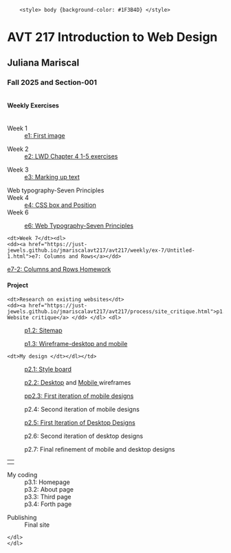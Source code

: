 

<html>
	<head> 
		
		<style> body {background-color: #1F3B4D} </style>
		 
<meta charset="UTF-8">
<link rel="stylesheet" href="homepage-style.css">

</head>

<body>
<div><div class="title-container"><span class="title-bottom">
	<h1>AVT 217 Introduction to Web Design</h1></span> </div>
<param value="1000px"><div class="title-container">
	<table>
		<tr>
	<th></th><h2>Juliana Mariscal </h2>
	<h3>Fall 2025 and Section-001 </h3></div></th></tr>

<div class="weekly"><div class="row">
  <div class="column">

	 
<tb><h4>Weekly Exercises</h4></tb>

<tb><dl><br><div class="bodies"><span class= "text-wrapper-bottom">
	<dt>Week 1</dt> 
    <dd><a href="https://just-jewels.github.io/jmariscalavt217/avt217/weekly/Week%201/ghost_remix_desktop.png">e1: First image</a></dd></span>
 </dl>
	

<dl>
	<dt>Week 2</dt>
	<dd><a href="https://just-jewels.github.io/jmariscalavt217/avt217/weekly/week2/index.html">e2: LWD Chapter 4 1-5 exercises</a></dd>
</dl>
    

<dl>
	<dt>Week 3</dt>
	<dd><a href="https://just-jewels.github.io/jmariscalavt217/avt217/weekly/week3/index-3.html">e3: Marking up text</a></dd>
</dl>

<dt>Web typography-Seven Principles</dt>
	<dt>Week 4</dt>
	<dd><a href="https://just-jewels.github.io/jmariscalavt217/avt217/weekly/Week%206/index.html">e4: CSS box and Position</a></dd>
</dl>

<dt>Week 6</dt><dl>
	<dd> <a href="https://just-jewels.github.io/jmariscalavt217/avt217/weekly/week4/exercise4-midterm.html"> e6: Web Typography-Seven Principles </a> </dd></dl>

	<dt>Week 7</dt><dl>
	<dd><a href="https://just-jewels.github.io/jmariscalavt217/avt217/weekly/ex-7/Untitled-1.html">e7: Columns and Rows</a></dd>
<dd></dd><a href="https://just-jewels.github.io/jmariscalavt217/avt217/weekly/e7-2/e7-2-homework.html"> e7-2: Columns and Rows Homework </a></dl>


</div>
</div></div></tr>
  

<!-- weekly ends-->
<div id="project"><div class="row">
  <div class="column"><tb>
<tr><h4>Project</h4><div class="bodies"><span class= "text-wrapper-bottom">
<dl><dl><dl>

	<dt>Research on existing websites</dt>
    <dd><a href="https://just-jewels.github.io/jmariscalavt217/avt217/process/site_critique.html">p1.1: Website critique</a> </dd> </dl> <dl>
  <dd><a href="https://just-jewels.github.io/jmariscalavt217/avt217/process/P1-2-Ironmouse-Webpage-Live.html"> p1.2: Sitemap </a></dd></dl> <dl>
	<dd><a href="https://just-jewels.github.io/jmariscalavt217/avt217/process/p1-3-wires.html"> p1.3: Wireframe-desktop and mobile </a></dd>
</dl>
<dl> 

	<dt>My design </dt></dl></td>
   <dl><dd><a href="https://just-jewels.github.io/jmariscalavt217/avt217/process/Project-2.1.html">p2.1: Style board </a></dd>
<dl> <dd><a href="https://just-jewels.github.io/jmariscalavt217/avt217/process/p2.2-wire.html">p2.2: Desktop</a> and <a href="https://just-jewels.github.io/jmariscalavt217/avt217/process/mobile-p2.html">Mobile </a>wireframes</dd> </dl>
<dl> <dd><a href="https://just-jewels.github.io/jmariscalavt217/avt217/process/project%202.4/p2.3.html"> pp2.3: First iteration of mobile designs </a> </dd> </dl>
<dl> <dd>p2.4: Second iteration of mobile designs</dd> </dl>
<dl> <dd><a href="https://just-jewels.github.io/jmariscalavt217/avt217/process/p2.4-desktop/uyuniweb.html"> p2.5: First Iteration of Desktop Designs</a></dd> </dl></dl>
<dl>	<dd>p2.6: Second iteration of desktop designs</dd> </dl>
<dl> <dd>p2.7: Final refinement of mobile and desktop designs</dd> </dl>
	</tb></table>
</div></div></div><dl>
	<dt>My coding </dt>
    <dd>p3.1: Homepage</dd>
    <dd>p3.2: About page</dd>
    <dd>p3.3: Third page</dd>
	<dd>p3.4: Forth page</dd>

</dl>
	
<dl>
	<dt>Publishing</dt>
    <dd>Final site</dd>
</dl></tr>
	
	</dl>
	</dl>

	
